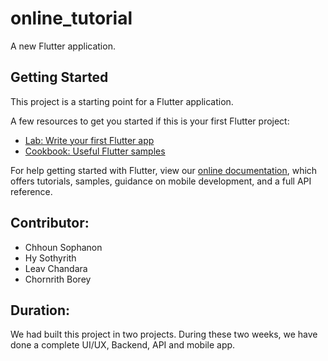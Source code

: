# online_tutorial

A new Flutter application.

## Getting Started

This project is a starting point for a Flutter application.

A few resources to get you started if this is your first Flutter project:

- [Lab: Write your first Flutter app](https://flutter.dev/docs/get-started/codelab)
- [Cookbook: Useful Flutter samples](https://flutter.dev/docs/cookbook)

For help getting started with Flutter, view our
[online documentation](https://flutter.dev/docs), which offers tutorials,
samples, guidance on mobile development, and a full API reference.

## Contributor: 

- Chhoun Sophanon
- Hy Sothyrith
- Leav Chandara
- Chornrith Borey

## Duration:

We had built this project in two projects. During these two weeks, we have done a complete UI/UX, Backend, API and mobile app.
